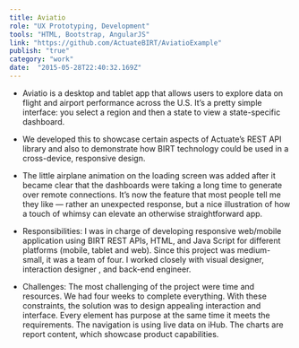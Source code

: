 ```yaml
---
title: Aviatio
role: "UX Prototyping, Development" 
tools: "HTML, Bootstrap, AngularJS" 
link: "https://github.com/ActuateBIRT/AviatioExample" 
publish: "true" 
category: "work"
date:  "2015-05-28T22:40:32.169Z"
---
```


- Aviatio is a desktop and tablet app that allows users to explore data on flight and airport performance across the U.S. It’s a pretty simple interface: you select a region and then a state to view a state-specific dashboard.

- We developed this to showcase certain aspects of Actuate’s REST API library and also to demonstrate how BIRT technology could be used in a cross-device, responsive design.

- The little airplane animation on the loading screen was added after it became clear that the dashboards were taking a long time to generate over remote connections. It’s now the feature that most people tell me they like — rather an unexpected response, but a nice illustration of how a touch of whimsy can elevate an otherwise straightforward app.

- Responsibilities: I was in charge of developing responsive web/mobile application using BIRT REST APIs, HTML, and Java Script for different platforms (mobile, tablet and web). Since this project was medium-small, it was a team of four. I worked closely with visual designer, interaction designer , and back-end engineer.

- Challenges: The most challenging of the project were time and resources. We had four weeks to complete everything. With these constraints, the solution was to design appealing interaction and interface. Every element has purpose at the same time it meets the requirements. The navigation is using live data on iHub. The charts are report content, which showcase product capabilities.